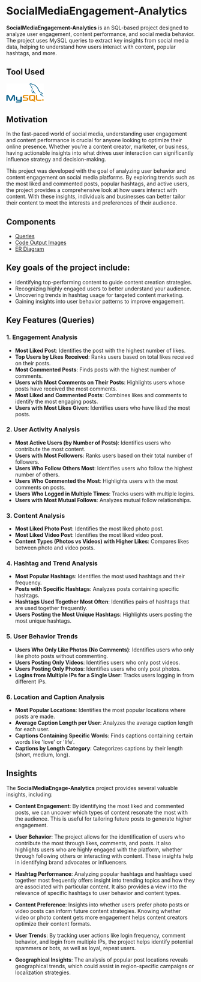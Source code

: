 # SocialMediaEngagement-Analytics

**SocialMediaEngagement-Analytics** is an SQL-based project designed to analyze user engagement, content performance, and social media behavior. The project uses MySQL queries to extract key insights from social media data, helping to understand how users interact with content, popular hashtags, and more.

## Tool Used

[<img src="codeoutput_images/Mysql_logo.png" width="100"/>](https://www.mysql.com/) &nbsp;

## Motivation

In the fast-paced world of social media, understanding user engagement and content performance is crucial for anyone looking to optimize their online presence. Whether you're a content creator, marketer, or business, having actionable insights into what drives user interaction can significantly influence strategy and decision-making.

This project was developed with the goal of analyzing user behavior and content engagement on social media platforms. By exploring trends such as the most liked and commented posts, popular hashtags, and active users, the project provides a comprehensive look at how users interact with content. With these insights, individuals and businesses can better tailor their content to meet the interests and preferences of their audience.

## Components

- [Queries](https://github.com/F7-bit/SocialMediaEngagement-Analytics/blob/main/queries_social_analytics.sql)
- [Code Output Images](https://github.com/F7-bit/SocialMediaEngagement-Analytics/tree/main/codeoutput_images)
- [ER Diagram](https://github.com/F7-bit/SocialMediaEngagement-Analytics/blob/main/er_diagram.png)


## Key goals of the project include:
- Identifying top-performing content to guide content creation strategies.
- Recognizing highly engaged users to better understand your audience.
- Uncovering trends in hashtag usage for targeted content marketing.
- Gaining insights into user behavior patterns to improve engagement.

## Key Features (Queries)

### **1. Engagement Analysis**
- **Most Liked Post**: Identifies the post with the highest number of likes.
- **Top Users by Likes Received**: Ranks users based on total likes received on their posts.
- **Most Commented Posts**: Finds posts with the highest number of comments.
- **Users with Most Comments on Their Posts**: Highlights users whose posts have received the most comments.
- **Most Liked and Commented Posts**: Combines likes and comments to identify the most engaging posts.
- **Users with Most Likes Given**: Identifies users who have liked the most posts.

### **2. User Activity Analysis**
- **Most Active Users (by Number of Posts)**: Identifies users who contribute the most content.
- **Users with Most Followers**: Ranks users based on their total number of followers.
- **Users Who Follow Others Most**: Identifies users who follow the highest number of others.
- **Users Who Commented the Most**: Highlights users with the most comments on posts.
- **Users Who Logged in Multiple Times**: Tracks users with multiple logins.
- **Users with Most Mutual Follows**: Analyzes mutual follow relationships.

### **3. Content Analysis**
- **Most Liked Photo Post**: Identifies the most liked photo post.
- **Most Liked Video Post**: Identifies the most liked video post.
- **Content Types (Photos vs Videos) with Higher Likes**: Compares likes between photo and video posts.

### **4. Hashtag and Trend Analysis**
- **Most Popular Hashtags**: Identifies the most used hashtags and their frequency.
- **Posts with Specific Hashtags**: Analyzes posts containing specific hashtags.
- **Hashtags Used Together Most Often**: Identifies pairs of hashtags that are used together frequently.
- **Users Posting the Most Unique Hashtags**: Highlights users posting the most unique hashtags.

### **5. User Behavior Trends**
- **Users Who Only Like Photos (No Comments)**: Identifies users who only like photo posts without commenting.
- **Users Posting Only Videos**: Identifies users who only post videos.
- **Users Posting Only Photos**: Identifies users who only post photos.
- **Logins from Multiple IPs for a Single User**: Tracks users logging in from different IPs.

### **6. Location and Caption Analysis**
- **Most Popular Locations**: Identifies the most popular locations where posts are made.
- **Average Caption Length per User**: Analyzes the average caption length for each user.
- **Captions Containing Specific Words**: Finds captions containing certain words like 'love' or 'life'.
- **Captions by Length Category**: Categorizes captions by their length (short, medium, long).

## Insights

The **SocialMediaEngage-Analytics** project provides several valuable insights, including:

- **Content Engagement**: By identifying the most liked and commented posts, we can uncover which types of content resonate the most with the audience. This is useful for tailoring future posts to generate higher engagement.
  
- **User Behavior**: The project allows for the identification of users who contribute the most through likes, comments, and posts. It also highlights users who are highly engaged with the platform, whether through following others or interacting with content. These insights help in identifying brand advocates or influencers.
  
- **Hashtag Performance**: Analyzing popular hashtags and hashtags used together most frequently offers insight into trending topics and how they are associated with particular content. It also provides a view into the relevance of specific hashtags to user behavior and content types.
  
- **Content Preference**: Insights into whether users prefer photo posts or video posts can inform future content strategies. Knowing whether video or photo content gets more engagement helps content creators optimize their content formats.
  
- **User Trends**: By tracking user actions like login frequency, comment behavior, and login from multiple IPs, the project helps identify potential spammers or bots, as well as loyal, repeat users.

- **Geographical Insights**: The analysis of popular post locations reveals geographical trends, which could assist in region-specific campaigns or localization strategies.


